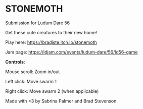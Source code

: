 # STONEMOTH
Submission for Ludum Dare 56

Get these cute creatures to their new home!


Play here: https://bradjste.itch.io/stonemoth

Jam page: https://ldjam.com/events/ludum-dare/56/ld56-game



**Controls**:

Mouse scroll: Zoom in/out

Left click: Move swarm 1

Right click: Move swarm 2 (when applicable)



Made with <3 by Sabrina Palmer and Brad Stevenson
